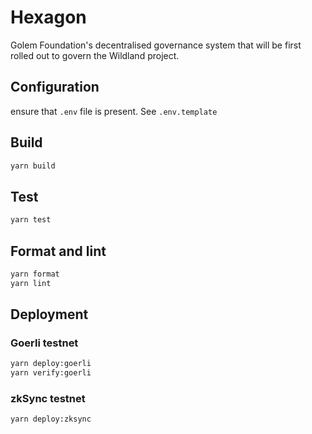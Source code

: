 # Hexagon

Golem Foundation's decentralised governance system that will be first rolled out to govern the Wildland project.

## Configuration
ensure that `.env`  file is present. See `.env.template`


## Build
```bash
yarn build
```

## Test
```bash
yarn test
```

## Format and lint
```bash
yarn format
yarn lint
```

## Deployment

### Goerli testnet
```bash
yarn deploy:goerli
yarn verify:goerli
```

### zkSync testnet
```bash
yarn deploy:zksync
```

